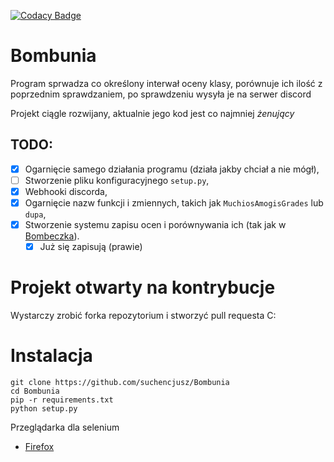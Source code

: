 [![Codacy Badge](https://app.codacy.com/project/badge/Grade/1ad4ebea0b3b43fd9f2d9efac4d27f94)](https://www.codacy.com/gh/suchencjusz/Bombunia/dashboard?utm_source=github.com&amp;utm_medium=referral&amp;utm_content=suchencjusz/Bombunia&amp;utm_campaign=Badge_Grade)
# Bombunia
Program sprwadza co określony interwał oceny klasy,
porównuje ich ilość z poprzednim sprawdzaniem, po sprawdzeniu
wysyła je na serwer discord

Projekt ciągle rozwijany, aktualnie jego kod jest co najmniej *żenujący*

## TODO:
- [x] Ogarnięcie samego działania programu (działa jakby chciał a nie mógł),
- [ ] Stworzenie pliku konfiguracyjnego ```setup.py```,
- [x] Webhooki discorda,
- [x] Ogarnięcie nazw funkcji i zmiennych, takich jak ```MuchiosAmogisGrades``` lub ```dupa```,
- [x] Stworzenie systemu zapisu ocen i porównywania ich (tak jak w [Bombeczka](https://github.com/suchencjusz/Bombeczka)).
  - [x] Już się zapisują (prawie)

# Projekt otwarty na kontrybucje

Wystarczy zrobić forka repozytorium i stworzyć pull requesta C:

# Instalacja

```
git clone https://github.com/suchencjusz/Bombunia
cd Bombunia
pip -r requirements.txt
python setup.py
```

Przeglądarka dla selenium
- [Firefox](https://github.com/mozilla/geckodriver/releases) 
